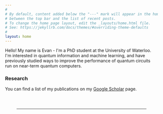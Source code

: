 ```yaml
---
#
# By default, content added below the "---" mark will appear in the home page
# between the top bar and the list of recent posts.
# To change the home page layout, edit the _layouts/home.html file.
# See: https://jekyllrb.com/docs/themes/#overriding-theme-defaults
#
layout: home
---
```


Hello! My name is Evan - I'm a PhD student at the University of Waterloo. I'm interested in quantum information and machine learning, and have previously studied ways to improve the performance of quantum circuits run on near-term quantum computers.

<h3> Research </h3>

You can find a list of my publications on my <a href="https://scholar.google.com/citations?user=JLvD4RkAAAAJ&hl=en&oi=ao">Google Scholar</a> page.

<hr style="width:85%;color:gray;margin:auto;margin-bottom:.5cm;margin-top:1.5cm;" >

